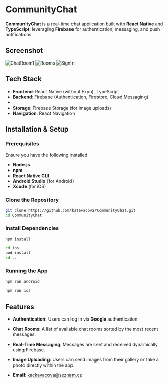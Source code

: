 # CommunityChat

**CommunityChat** is a real-time chat application built with **React Native** and **TypeScript**, leveraging **Firebase** for authentication, messaging, and push notifications.

## Screenshot

![ChatRoom1](https://i.imgur.com/uYkYZif.png)
![Rooms](https://i.imgur.com/uYkYZif.png)
![SignIn](https://i.imgur.com/8PnY0WE.png)

## Tech Stack

- **Frontend**: React Native (without Expo), TypeScript
- **Backend**: Firebase (Authentication, Firestore, Cloud Messaging)
- <!--**Push Notifications**: Firebase Cloud Messaging (FCM)-->
- **Storage**: Firebase Storage (for image uploads)
- **Navigation**: React Navigation

## Installation & Setup

### Prerequisites

Ensure you have the following installed:

- **Node.js**
- **npm**
- **React Native CLI**
- **Android Studio** (for Android)
- **Xcode** (for iOS)

### Clone the Repository

```sh
git clone https://github.com/katevacova/CommunityChat.git
cd CommunityChat
```

### Install Dependencies

```sh
npm install

cd ios
pod install
cd ..
```

### Running the App
```sh
npm run android

npm run ios
```

## Features

- **Authentication**: Users can log in via **Google** authentication.
- **Chat Rooms**: A list of available chat rooms sorted by the most recent messages.
- **Real-Time Messaging**: Messages are sent and received dynamically using Firebase.
- **Image Uploading**: Users can send images from their gallery or take a photo directly within the app.

- **Email**: kackavacova@seznam.cz
